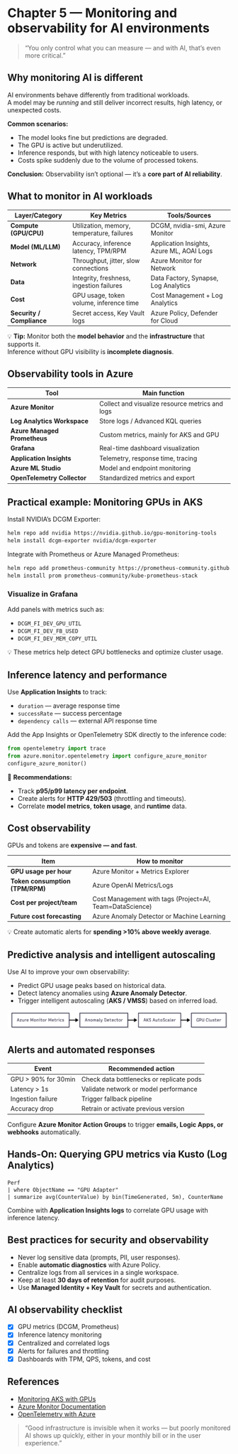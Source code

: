 # Chapter 5 — Monitoring and observability for AI environments

> “You only control what you can measure — and with AI, that’s even more critical.”

## Why monitoring AI is different

AI environments behave differently from traditional workloads.  
A model may be *running* and still deliver incorrect results, high latency, or unexpected costs.

**Common scenarios:**

- The model looks fine but predictions are degraded.  
- The GPU is active but underutilized.  
- Inference responds, but with high latency noticeable to users.  
- Costs spike suddenly due to the volume of processed tokens.  

**Conclusion:** Observability isn’t optional — it’s a **core part of AI reliability**.

## What to monitor in AI workloads

| Layer/Category | Key Metrics | Tools/Sources |
|------------------|-------------|----------------|
| **Compute (GPU/CPU)** | Utilization, memory, temperature, failures | DCGM, nvidia-smi, Azure Monitor |
| **Model (ML/LLM)** | Accuracy, inference latency, TPM/RPM | Application Insights, Azure ML, AOAI Logs |
| **Network** | Throughput, jitter, slow connections | Azure Monitor for Network |
| **Data** | Integrity, freshness, ingestion failures | Data Factory, Synapse, Log Analytics |
| **Cost** | GPU usage, token volume, inference time | Cost Management + Log Analytics |
| **Security / Compliance** | Secret access, Key Vault logs | Azure Policy, Defender for Cloud |

💡 **Tip:** Monitor both the **model behavior** and the **infrastructure** that supports it.  
Inference without GPU visibility is **incomplete diagnosis**.

## Observability tools in Azure

| Tool | Main function |
|------|----------------|
| **Azure Monitor** | Collect and visualize resource metrics and logs |
| **Log Analytics Workspace** | Store logs / Advanced KQL queries |
| **Azure Managed Prometheus** | Custom metrics, mainly for AKS and GPU |
| **Grafana** | Real-time dashboard visualization |
| **Application Insights** | Telemetry, response time, tracing |
| **Azure ML Studio** | Model and endpoint monitoring |
| **OpenTelemetry Collector** | Standardized metrics and export |

## Practical example: Monitoring GPUs in AKS

Install NVIDIA’s DCGM Exporter:

```bash
helm repo add nvidia https://nvidia.github.io/gpu-monitoring-tools
helm install dcgm-exporter nvidia/dcgm-exporter
```

Integrate with Prometheus or Azure Managed Prometheus:

```bash
helm repo add prometheus-community https://prometheus-community.github.io/helm-charts
helm install prom prometheus-community/kube-prometheus-stack
```

### Visualize in Grafana

Add panels with metrics such as:

- `DCGM_FI_DEV_GPU_UTIL`  
- `DCGM_FI_DEV_FB_USED`  
- `DCGM_FI_DEV_MEM_COPY_UTIL`

💡 These metrics help detect GPU bottlenecks and optimize cluster usage.

## Inference latency and performance

Use **Application Insights** to track:

- `duration` — average response time  
- `successRate` — success percentage  
- `dependency calls` — external API response time  

Add the App Insights or OpenTelemetry SDK directly to the inference code:

```python
from opentelemetry import trace
from azure.monitor.opentelemetry import configure_azure_monitor
configure_azure_monitor()
```

🔧 **Recommendations:**

- Track **p95/p99 latency per endpoint**.  
- Create alerts for **HTTP 429/503** (throttling and timeouts).  
- Correlate **model metrics**, **token usage**, and **runtime** data.  

## Cost observability

GPUs and tokens are **expensive — and fast**.

| Item | How to monitor |
|------|----------------|
| **GPU usage per hour** | Azure Monitor + Metrics Explorer |
| **Token consumption (TPM/RPM)** | Azure OpenAI Metrics/Logs |
| **Cost per project/team** | Cost Management with tags (Project=AI, Team=DataScience) |
| **Future cost forecasting** | Azure Anomaly Detector or Machine Learning |

💡 Create automatic alerts for **spending >10% above weekly average**.

## Predictive analysis and intelligent autoscaling

Use AI to improve your own observability:

- Predict GPU usage peaks based on historical data.  
- Detect latency anomalies using **Azure Anomaly Detector**.  
- Trigger intelligent autoscaling (**AKS / VMSS**) based on inferred load.  

![](../images/predictive-analysis.png)

## Alerts and automated responses

| Event | Recommended action |
|--------|--------------------|
| GPU > 90% for 30min | Check data bottlenecks or replicate pods |
| Latency > 1s | Validate network or model performance |
| Ingestion failure | Trigger fallback pipeline |
| Accuracy drop | Retrain or activate previous version |

Configure **Azure Monitor Action Groups** to trigger **emails, Logic Apps, or webhooks** automatically.

## Hands-On: Querying GPU metrics via Kusto (Log Analytics)

```kusto
Perf
| where ObjectName == "GPU Adapter"
| summarize avg(CounterValue) by bin(TimeGenerated, 5m), CounterName
```

Combine with **Application Insights logs** to correlate GPU usage with inference latency.

## Best practices for security and observability

- Never log sensitive data (prompts, PII, user responses).  
- Enable **automatic diagnostics** with Azure Policy.  
- Centralize logs from all services in a single workspace.  
- Keep at least **30 days of retention** for audit purposes.  
- Use **Managed Identity + Key Vault** for secrets and authentication.  

## AI observability checklist

- [x] GPU metrics (DCGM, Prometheus)  
- [x] Inference latency monitoring  
- [x] Centralized and correlated logs  
- [x] Alerts for failures and throttling  
- [x] Dashboards with TPM, QPS, tokens, and cost  

## References

- [Monitoring AKS with GPUs](https://learn.microsoft.com/en-us/azure/aks/monitor-gpu-metrics)  
- [Azure Monitor Documentation](https://learn.microsoft.com/azure/azure-monitor/)  
- [OpenTelemetry with Azure](https://learn.microsoft.com/azure/azure-monitor/app/opentelemetry-enable)  

> “Good infrastructure is invisible when it works — but poorly monitored AI shows up quickly, either in your monthly bill or in the user experience.”


<!-- ### Next chapter

Continue to learn how to protect and harden your environments in [**Chapter 6 — Security and resilience in AI environments**](06-security.md). -->


